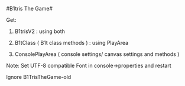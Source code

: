 #B1tris The Game#

Get:

1. B1trisV2 : using both

2. B1tClass ( B1t class methods ) : using PlayArea 

3. ConsolePlayArea ( console settings/ canvas settings and methods )

Note: Set UTF-8 compatible Font in console->properties and restart 

Ignore B1TrisTheGame-old
